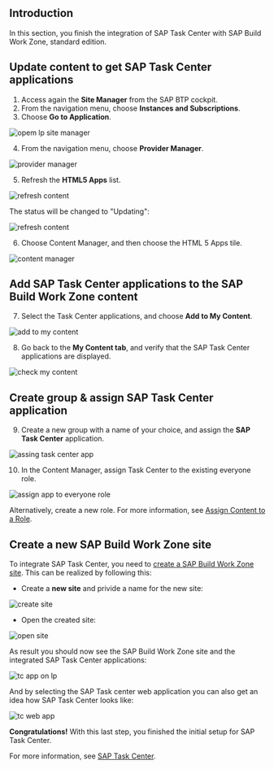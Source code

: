## Introduction

In this section, you finish the integration of SAP Task Center with SAP Build Work Zone, standard edition.

## Update content to get SAP Task Center applications

1. Access again the **Site Manager** from the SAP BTP cockpit.
2. From the navigation menu, choose **Instances and Subscriptions**.
3. Choose **Go to Application**.

![opem lp site manager](images/btp_open_bwz_site_manager.png)

4. From the navigation menu, choose **Provider Manager**.

![provider manager](images/btp_bwz_provider_manager.png)

5. Refresh the **HTML5 Apps** list.

![refresh content](images/btp_bwz_refresh_content.png)

The status will be changed to "Updating":

![refresh content](images/btp_bwz_refresh_content_progress.png)

6. Choose Content Manager, and then choose the HTML 5 Apps tile.

![content manager](images/btp_bwz_content_manager.png)

## Add SAP Task Center applications to the SAP Build Work Zone content

7. Select the Task Center applications, and choose **Add to My Content**.

![add to my content](images/btp_bwz_add_2_my_content.png)

8. Go back to the **My Content tab**, and verify that the SAP Task Center applications are displayed.

![check my content](images/btp_bwz_my_content_check.png)

## Create group & assign SAP Task Center application

9. Create a new group with a name of your choice, and assign the **SAP Task Center** application.

![assing task center app](images/btp_bwz_assign_tc_app.png)

10. In the Content Manager, assign Task Center to the existing everyone role.

![assign app to everyone role](images/btp_assign_app_2_role.png)

Alternatively, create a new role. For more information, see [Assign Content to a Role](https://help.sap.com/viewer/8c8e1958338140699bd4811b37b82ece/Cloud/en-US/baeaf6ee364e48ac95dc09470281f174.html).

## Create a new SAP Build Work Zone site

To integrate SAP Task Center, you need to [create a SAP Build Work Zone site](https://help.sap.com/viewer/8c8e1958338140699bd4811b37b82ece/Cloud/en-US/5778444e0419462bb4060a66a5c20de0.html).
This can be realized by following this:

- Create a **new site** and privide a name for the new site:

![create site](images/btp_bwz_create_site.png)

- Open the created site:

![open site](images/btp_lp_open_site.png)

As result you should now see the SAP Build Work Zone site and the integrated SAP Task Center applications:

![tc app on lp](images/btp_bwz_tc_on_lp.png)

And by selecting the SAP Task center web application you can also get an idea how SAP Task Center looks like:

![tc web app](images/btp_bwz_web_app.png)

**Congratulations!** With this last step, you finished the initial setup for SAP Task Center.

For more information, see [SAP Task Center](https://help.sap.com/viewer/product/TASK_CENTER/Cloud/en-US).